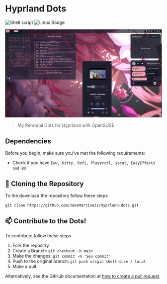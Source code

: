 # Hyprland Dots

![Shell script](https://img.shields.io/badge/python-0d1117?style=for-the-badge&logo=python&logoColor=white)
![Linux Badge](https://img.shields.io/badge/Linux-0d1117?style=for-the-badge&logo=linux&logoColor=white)

<img src="./img/demo.png" alt="Demo">

> My Personal Dots for Hyprland with OpenSUSE

## Dependencies

Before you begin, make sure you've met the following requirements:

* Check if you have `Eww, Kitty, Rofi, Playerctl, socat, EasyEffects and BD`

## 🚀 Cloning the Repository
To the download the repository follow these steps

```
git clone https://github.com/JakeMartinezz/hyprland-dots.git
```

## 📫 Contribute to the Dots!
To contribute follow these steps


1. Fork the repositry
2. Create a Branch: `git checkout -b main`
3. Make the changes: `git commit -m 'Seu commit'`
4. Push to the original branch: `git push origin shell-suse / local`
5. Make a pull.

Alternatively, see the GitHub documentation at [how to create a pull request](https://help.github.com/en/github/collaborating-with-issues-and-pull-requests/creating-a-pull-request).

